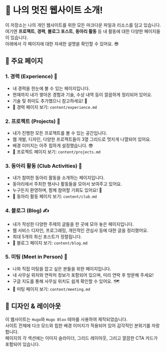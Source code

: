 # 📝 나의 멋진 웹사이트 소개!

이 저장소는 나의 개인 웹사이트를 위한 모든 마크다운 파일과 리소스를 담고 있습니다.  
여기엔 **프로젝트**, **경력**, **블로그 포스트**, **동아리 활동** 등 내 활동에 대한 다양한 페이지들이 있습니다.  
아래에서 각 페이지에 대한 자세한 설명을 확인할 수 있어요. 😎

## 📂 주요 페이지

### 1. **경력 (Experience)** 💼
- 내 경력을 한눈에 볼 수 있는 페이지입니다.
- 현재까지 내가 쌓아온 경험과 기술, 수상 내역 등이 깔끔하게 정리되어 있어요.
- 기술 및 취미도 추가했으니 참고하세요! 🎨
- 📄 경력 페이지 보기: `content/experience.md`

### 2. **프로젝트 (Projects)** 🚀
- 내가 진행한 모든 프로젝트를 볼 수 있는 공간입니다.
- 웹 개발, 디자인, 다양한 프로젝트들이 3열 그리드로 멋지게 나열되어 있어요.
- 배경 이미지는 아주 힙하게 설정했습니다. 😎
- 📄 프로젝트 페이지 보기: `content/projects.md`

### 3. **동아리 활동 (Club Activities)** 🎉
- 내가 참여한 동아리 활동을 소개하는 페이지입니다.
- 동아리에서 주최한 행사나 활동들을 모아서 보여주고 있어요.
- 누구든지 환영하며, 함께 참여할 기회도 있어요! 💫
- 📄 동아리 활동 페이지 보기: `content/club.md`

### 4. **블로그 (Blog)** ✍️
- 내가 작성한 다양한 주제의 글들을 한 곳에 모아 놓은 페이지입니다.
- 웹 서비스 디자인, 프로그래밍, 개인적인 관심사 등에 대한 글을 정리했어요.
- 최대 5개의 최신 포스트가 정렬됩니다.
- 📄 블로그 페이지 보기: `content/blog.md`

### 5. **미팅 (Meet in Person)** 📅
- 나와 직접 미팅을 잡고 싶은 분들을 위한 페이지입니다.
- 내 사무실 위치와 연락처 정보가 포함되어 있으며, 미리 연락 후 방문해 주세요!
- 구글 지도를 통해 사무실 위치도 쉽게 확인할 수 있어요. 🗺️
- 📄 미팅 페이지 보기: `content/meeting.md`

## 🎨 디자인 & 레이아웃

이 웹사이트는 `Hugo`와 `Hugo Blox` 테마를 사용하여 제작되었습니다.  
사이트 전체에 다크 모드와 힙한 배경 이미지가 적용되어 있어 감각적인 분위기를 자랑합니다.  
페이지의 각 섹션에는 이미지 슬라이더, 그리드 레이아웃, 그리고 깔끔한 CTA 카드가 포함되어 있습니다.